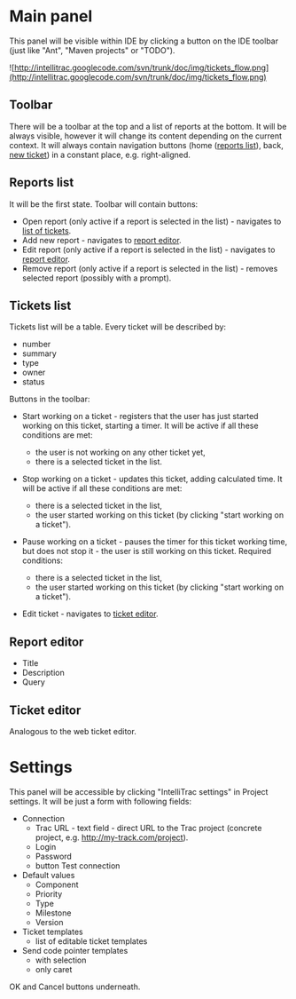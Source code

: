 # Main panel #

This panel will be visible within IDE by clicking a button on the IDE toolbar (just like "Ant", "Maven projects" or "TODO").

![http://intellitrac.googlecode.com/svn/trunk/doc/img/tickets_flow.png](http://intellitrac.googlecode.com/svn/trunk/doc/img/tickets_flow.png)

## Toolbar ##
There will be a toolbar at the top and a list of reports at the bottom. It will be always visible, however it will change its content depending on the current context. It will always contain navigation buttons (home ([reports list](#Reports_list.md)), back, [new ticket](#Ticket_editor.md)) in a constant place, e.g. right-aligned.

## Reports list ##
It will be the first state. Toolbar will contain buttons:

  * Open report (only active if a report is selected in the list) - navigates to [list of tickets](#Tickets_list.md).
  * Add new report - navigates to [report editor](#Report_editor.md).
  * Edit report (only active if a report is selected in the list) - navigates to [report editor](#Report_editor.md).
  * Remove report (only active if a report is selected in the list) - removes selected report (possibly with a prompt).

## Tickets list ##

Tickets list will be a table. Every ticket will be described by:
  * number
  * summary
  * type
  * owner
  * status

Buttons in the toolbar:

  * Start working on a ticket - registers that the user has just started working on this ticket, starting a timer. It will be active if all these conditions are met:
    * the user is not working on any other ticket yet,
    * there is a selected ticket in the list.

  * Stop working on a ticket - updates this ticket, adding calculated time. It will be active if all these conditions are met:
    * there is a selected ticket in the list,
    * the user started working on this ticket (by clicking "start working on a ticket").

  * Pause working on a ticket - pauses the timer for this ticket working time, but does not stop it - the user is still working on this ticket. Required conditions:
    * there is a selected ticket in the list,
    * the user started working on this ticket (by clicking "start working on a ticket").

  * Edit ticket - navigates to [ticket editor](#Ticket_editor.md).

## Report editor ##

  * Title
  * Description
  * Query

## Ticket editor ##

Analogous to the web ticket editor.

# Settings #

This panel will be accessible by clicking "IntelliTrac settings" in Project settings. It will be just a form with following fields:

  * Connection
    * Trac URL - text field - direct URL to the Trac project (concrete project, e.g.          http://my-track.com/project).
    * Login
    * Password
    * button Test connection
  * Default values
    * Component
    * Priority
    * Type
    * Milestone
    * Version
  * Ticket templates
    * list of editable ticket templates
  * Send code pointer templates
    * with selection
    * only caret

OK and Cancel buttons underneath.
